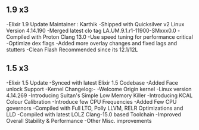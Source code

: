 ## 1.9 x3
-Elixir 1.9 Update
Maintainer : Karthik
-Shipped with Quicksilver v2 Linux Version 4.14.190
-Merged latest clo tag LA.UM.9.1.r1-11900-SMxxx0.0
-Compiled with Proton Clang 13.0
-Use speed tuning for performance critical
-Optimize dex flags
-Added more overlay changes and fixed lags and stutters
-Clean Flash Recommended since its 12.1/12L

## 1.5 x3
-Elixir 1.5 Update
-Synced with latest Elixir 1.5 Codebase
-Added Face unlock Support
-Kernel Changelog:-
-Welcome Origin kernel
-Linux version 4.14.269
-Introducing Sultan's Simple Low Memory Killer
-Introducing KCAL Colour Calibration
-Introduce few CPU Frequencies
-Added Few CPU governors
-Compiled with Full LTO, Polly LLVM, RELR Optimizations and LLD
-Compiled with latest LOLZ Clang-15.0 based Toolchain
-Improved Overall Stability & Performance
-Other Misc. improvements
